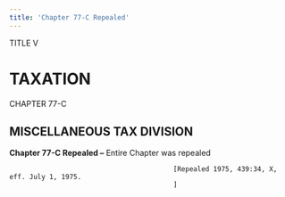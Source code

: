 ```yaml
---
title: 'Chapter 77-C Repealed'
---
```


TITLE V
                                             
TAXATION
========

CHAPTER 77-C
                                             
MISCELLANEOUS TAX DIVISION
--------------------------

**Chapter 77-C Repealed –** Entire Chapter was repealed


                                             [Repealed 1975, 439:34, X, eff. July 1, 1975.
                                             ]
